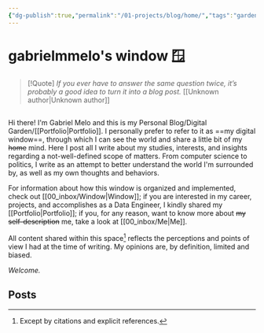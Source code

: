 ```yaml
---
{"dg-publish":true,"permalink":"/01-projects/blog/home/","tags":"gardenEntry","dgHomeLink":true,"dgPassFrontmatter":false,"dgShowBacklinks":true,"dgShowLocalGraph":true}
---
```


# gabrielmmelo's window 🪟

> [!Quote] *If you ever have to answer the same question twice, it’s probably a good idea to turn it into a blog post.* [[Unknown author|Unknown author]]

## 
Hi there! I'm Gabriel Melo and this is my Personal Blog/Digital Garden/[[Portfolio|Portfolio]]. I personally prefer to refer to it as ==my digital window==, through which I can see the world and share a little bit of my ~~home~~ mind. Here I post all I write about my studies, interests, and insights regarding a not-well-defined scope of matters. From computer science to politics, I write as an attempt to better understand the world I'm surrounded by, as well as my own thoughts and behaviors.

For information about how this window is organized and implemented, check out [[00_inbox/Window|Window]]; if you are interested in my career, projects, and accomplishes as a Data Engineer, I kindly shared my [[Portfolio|Portfolio]]; if you, for any reason, want to know more about ~~my self-description~~ me, take a look at [[00_inbox/Me|Me]].

All content shared within this space[^1] reflects the perceptions and points of view I had at the time of writing. My opinions are, by definition, limited and biased.

*Welcome.*

[^1]: Except by citations and explicit references.

## Posts


	